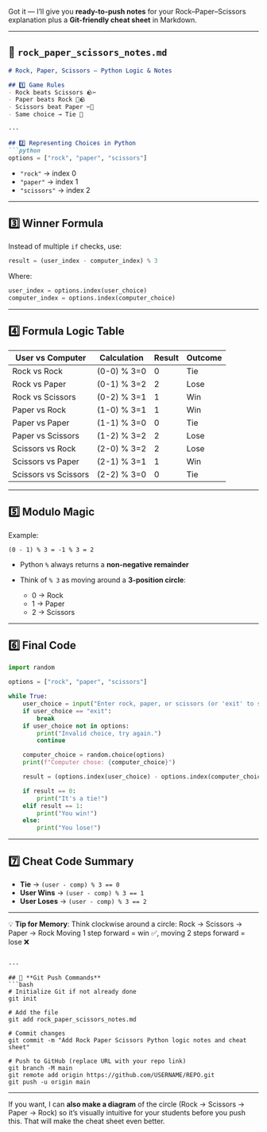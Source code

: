 Got it — I’ll give you **ready-to-push notes** for your Rock–Paper–Scissors explanation plus a **Git-friendly cheat sheet** in Markdown.

---

## 📄 **`rock_paper_scissors_notes.md`**

````markdown
# Rock, Paper, Scissors – Python Logic & Notes

## 1️⃣ Game Rules
- Rock beats Scissors 🪨✂
- Paper beats Rock 📄🪨
- Scissors beat Paper ✂📄
- Same choice → Tie 🤝

---

## 2️⃣ Representing Choices in Python
```python
options = ["rock", "paper", "scissors"]
````

* `"rock"` → index 0
* `"paper"` → index 1
* `"scissors"` → index 2

---

## 3️⃣ Winner Formula

Instead of multiple `if` checks, use:

```python
result = (user_index - computer_index) % 3
```

Where:

```python
user_index = options.index(user_choice)
computer_index = options.index(computer_choice)
```

---

## 4️⃣ Formula Logic Table

| User vs Computer     | Calculation | Result | Outcome |
| -------------------- | ----------- | ------ | ------- |
| Rock vs Rock         | (0-0) % 3=0 | 0      | Tie     |
| Rock vs Paper        | (0-1) % 3=2 | 2      | Lose    |
| Rock vs Scissors     | (0-2) % 3=1 | 1      | Win     |
| Paper vs Rock        | (1-0) % 3=1 | 1      | Win     |
| Paper vs Paper       | (1-1) % 3=0 | 0      | Tie     |
| Paper vs Scissors    | (1-2) % 3=2 | 2      | Lose    |
| Scissors vs Rock     | (2-0) % 3=2 | 2      | Lose    |
| Scissors vs Paper    | (2-1) % 3=1 | 1      | Win     |
| Scissors vs Scissors | (2-2) % 3=0 | 0      | Tie     |

---

## 5️⃣ Modulo Magic

Example:

```
(0 - 1) % 3 = -1 % 3 = 2
```

* Python `%` always returns a **non-negative remainder**
* Think of `% 3` as moving around a **3-position circle**:

  * 0 → Rock
  * 1 → Paper
  * 2 → Scissors

---

## 6️⃣ Final Code

```python
import random

options = ["rock", "paper", "scissors"]

while True:
    user_choice = input("Enter rock, paper, or scissors (or 'exit' to stop): ").lower()
    if user_choice == "exit":
        break
    if user_choice not in options:
        print("Invalid choice, try again.")
        continue

    computer_choice = random.choice(options)
    print(f"Computer chose: {computer_choice}")

    result = (options.index(user_choice) - options.index(computer_choice)) % 3

    if result == 0:
        print("It's a tie!")
    elif result == 1:
        print("You win!")
    else:
        print("You lose!")
```

---

## 7️⃣ Cheat Code Summary

* **Tie** → `(user - comp) % 3 == 0`
* **User Wins** → `(user - comp) % 3 == 1`
* **User Loses** → `(user - comp) % 3 == 2`

---

💡 **Tip for Memory**:
Think clockwise around a circle:
Rock → Scissors → Paper → Rock
Moving 1 step forward = win ✅, moving 2 steps forward = lose ❌

````

---

## 📌 **Git Push Commands**
```bash
# Initialize Git if not already done
git init

# Add the file
git add rock_paper_scissors_notes.md

# Commit changes
git commit -m "Add Rock Paper Scissors Python logic notes and cheat sheet"

# Push to GitHub (replace URL with your repo link)
git branch -M main
git remote add origin https://github.com/USERNAME/REPO.git
git push -u origin main
````

---

If you want, I can **also make a diagram** of the circle (Rock → Scissors → Paper → Rock) so it’s visually intuitive for your students before you push this.
That will make the cheat sheet even better.

